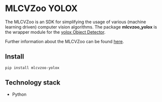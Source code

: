 # MLCVZoo YOLOX

The MLCVZoo is an SDK for simplifying the usage of various (machine learning driven)
computer vision algorithms. The package **mlcvzoo_yolox** is the wrapper module for
the [yolox Object Detector](https://github.com/Megvii-BaseDetection/YOLOX).

Further information about the MLCVZoo can be found [here](../README.md).

## Install
`
pip install mlcvzoo-yolox
`

## Technology stack

- Python
